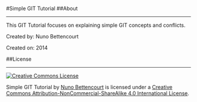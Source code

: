 #Simple GIT Tutorial 
##About

---

This GIT Tutorial focuses on explaining simple GIT concepts and conflicts.

Created by: Nuno Bettencourt

Created on: 2014

##License

---

[![Creative Commons License](http://i.creativecommons.org/l/by-nc-sa/4.0/88x31.png)](http://creativecommons.org/licenses/by-nc-sa/4.0/)

Simple GIT Tutorial by [Nuno Bettencourt](mailto:nuno.bett@gmail.com) is licensed under a [Creative Commons Attribution-NonCommercial-ShareAlike 4.0 International License](http://creativecommons.org/licenses/by-nc-sa/4.0/).
